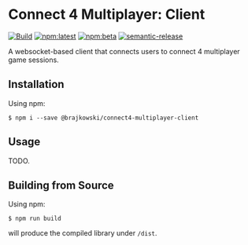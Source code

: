# Connect 4 Multiplayer: Client

[![Build](https://github.com/brajkowski/connect4-multiplayer-client/actions/workflows/build.yml/badge.svg)](https://github.com/brajkowski/connect4-multiplayer-client/actions/workflows/build.yml)
[![npm:latest](https://img.shields.io/npm/v/@brajkowski/connect4-multiplayer-client/latest?color=limegreen&logo=npm)](https://www.npmjs.com/package/@brajkowski/connect4-multiplayer-client)
[![npm:beta](https://img.shields.io/npm/v/@brajkowski/connect4-multiplayer-client/beta?logo=npm)](https://www.npmjs.com/package/@brajkowski/connect4-multiplayer-client)
[![semantic-release](https://img.shields.io/badge/%20%20%F0%9F%93%A6%F0%9F%9A%80-semantic--release-e10079.svg)](https://github.com/semantic-release/semantic-release)

A websocket-based client that connects users to connect 4 multiplayer game sessions.

## Installation

Using npm:

```
$ npm i --save @brajkowski/connect4-multiplayer-client
```

## Usage

TODO.

## Building from Source

Using npm:

```
$ npm run build
```

will produce the compiled library under `/dist`.
